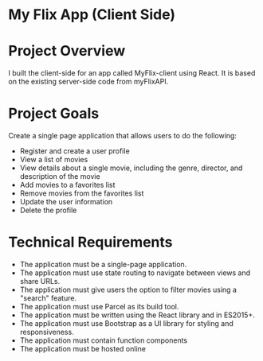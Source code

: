 ﻿# My Flix App (Client Side)

# Project Overview
I built the client-side for an app called MyFlix-client using React. It is based on the existing server-side code from myFlixAPI.

# Project Goals
Create a single page application that allows users to do the following:
* Register and create a user profile
* View a list of movies
* View details about a single movie, including the genre, director, and description of the movie
* Add movies to a favorites list
* Remove movies from the favorites list
* Update the user information
* Delete the profile  
# Technical Requirements
* The application must be a single-page application.
* The application must use state routing to navigate between views and share URLs.
* The application must give users the option to filter movies using a "search" feature.
* The application must use Parcel as its build tool.
* The application must be written using the React library and in ES2015+.
* The application must use Bootstrap as a UI library for styling and responsiveness.
* The application must contain function components
* The application must be hosted online